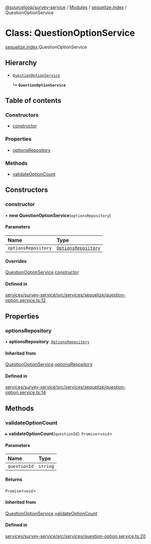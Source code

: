 [@sourceloop/survey-service](../README.md) / [Modules](../modules.md) / [sequelize.index](../modules/sequelize_index.md) / QuestionOptionService

# Class: QuestionOptionService

[sequelize.index](../modules/sequelize_index.md).QuestionOptionService

## Hierarchy

- [`QuestionOptionService`](index.QuestionOptionService.md)

  ↳ **`QuestionOptionService`**

## Table of contents

### Constructors

- [constructor](sequelize_index.QuestionOptionService.md#constructor)

### Properties

- [optionsRepository](sequelize_index.QuestionOptionService.md#optionsrepository)

### Methods

- [validateOptionCount](sequelize_index.QuestionOptionService.md#validateoptioncount)

## Constructors

### constructor

• **new QuestionOptionService**(`optionsRepository`)

#### Parameters

| Name | Type |
| :------ | :------ |
| `optionsRepository` | [`OptionsRepository`](sequelize_index.OptionsRepository.md) |

#### Overrides

[QuestionOptionService](index.QuestionOptionService.md).[constructor](index.QuestionOptionService.md#constructor)

#### Defined in

[services/survey-service/src/services/sequelize/question-option.service.ts:12](https://github.com/sourcefuse/loopback4-microservice-catalog/blob/d35fdb3f0/services/survey-service/src/services/sequelize/question-option.service.ts#L12)

## Properties

### optionsRepository

• **optionsRepository**: [`OptionsRepository`](sequelize_index.OptionsRepository.md)

#### Inherited from

[QuestionOptionService](index.QuestionOptionService.md).[optionsRepository](index.QuestionOptionService.md#optionsrepository)

#### Defined in

[services/survey-service/src/services/sequelize/question-option.service.ts:14](https://github.com/sourcefuse/loopback4-microservice-catalog/blob/d35fdb3f0/services/survey-service/src/services/sequelize/question-option.service.ts#L14)

## Methods

### validateOptionCount

▸ **validateOptionCount**(`questionId`): `Promise`<`void`\>

#### Parameters

| Name | Type |
| :------ | :------ |
| `questionId` | `string` |

#### Returns

`Promise`<`void`\>

#### Inherited from

[QuestionOptionService](index.QuestionOptionService.md).[validateOptionCount](index.QuestionOptionService.md#validateoptioncount)

#### Defined in

[services/survey-service/src/services/question-option.service.ts:20](https://github.com/sourcefuse/loopback4-microservice-catalog/blob/d35fdb3f0/services/survey-service/src/services/question-option.service.ts#L20)
